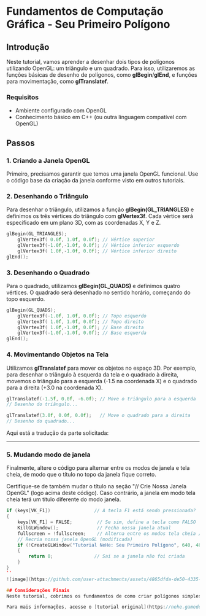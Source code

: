 
# Fundamentos de Computação Gráfica - Seu Primeiro Polígono

## Introdução
Neste tutorial, vamos aprender a desenhar dois tipos de polígonos utilizando OpenGL: um triângulo e um quadrado. Para isso, utilizaremos as funções básicas de desenho de polígonos, como **glBegin**/**glEnd**, e funções para movimentação, como **glTranslatef**.

### Requisitos
- Ambiente configurado com OpenGL
- Conhecimento básico em C++ (ou outra linguagem compatível com OpenGL)

## Passos

### 1. Criando a Janela OpenGL
Primeiro, precisamos garantir que temos uma janela OpenGL funcional. Use o código base da criação da janela conforme visto em outros tutoriais.

### 2. Desenhando o Triângulo
Para desenhar o triângulo, utilizamos a função **glBegin(GL_TRIANGLES)** e definimos os três vértices do triângulo com **glVertex3f**. Cada vértice será especificado em um plano 3D, com as coordenadas X, Y e Z.

```cpp
glBegin(GL_TRIANGLES);
    glVertex3f( 0.0f, 1.0f, 0.0f); // Vértice superior
    glVertex3f(-1.0f,-1.0f, 0.0f); // Vértice inferior esquerdo
    glVertex3f( 1.0f,-1.0f, 0.0f); // Vértice inferior direito
glEnd();
```

### 3. Desenhando o Quadrado
Para o quadrado, utilizamos **glBegin(GL_QUADS)** e definimos quatro vértices. O quadrado será desenhado no sentido horário, começando do topo esquerdo.

```cpp
glBegin(GL_QUADS);
    glVertex3f(-1.0f, 1.0f, 0.0f); // Topo esquerdo
    glVertex3f( 1.0f, 1.0f, 0.0f); // Topo direito
    glVertex3f( 1.0f,-1.0f, 0.0f); // Base direita
    glVertex3f(-1.0f,-1.0f, 0.0f); // Base esquerda
glEnd();
```

### 4. Movimentando Objetos na Tela
Utilizamos **glTranslatef** para mover os objetos no espaço 3D. Por exemplo, para desenhar o triângulo à esquerda da tela e o quadrado à direita, movemos o triângulo para a esquerda (-1.5 na coordenada X) e o quadrado para a direita (+3.0 na coordenada X).

```cpp
glTranslatef(-1.5f, 0.0f, -6.0f); // Move o triângulo para a esquerda
// Desenho do triângulo...

glTranslatef(3.0f, 0.0f, 0.0f);   // Move o quadrado para a direita
// Desenho do quadrado...
```
Aqui está a tradução da parte solicitada:

---

### 5. Mudando modo de janela

Finalmente, altere o código para alternar entre os modos de janela e tela cheia, de modo que o título no topo da janela fique correto.

Certifique-se de também mudar o título na seção "// Crie Nossa Janela OpenGL" (logo acima deste código). Caso contrário, a janela em modo tela cheia terá um título diferente do modo janela.

```cpp
if (keys[VK_F1])                // A tecla F1 está sendo pressionada?
{
    keys[VK_F1] = FALSE;         // Se sim, define a tecla como FALSO
    KillGLWindow();              // Fecha nossa janela atual
    fullscreen = !fullscreen;    // Alterna entre os modos tela cheia / janela
    // Recria nossa janela OpenGL (modificada)
    if (!CreateGLWindow("Tutorial NeHe: Seu Primeiro Polígono", 640, 480, 16, fullscreen))
    {
        return 0;               // Sai se a janela não foi criada
    }
}
``
![image](https://github.com/user-attachments/assets/4865dfda-de50-4335-8a2d-da7c101d10d4)

## Considerações Finais
Neste tutorial, cobrimos os fundamentos de como criar polígonos simples em uma janela OpenGL. Aprendemos como desenhar triângulos e quadrados, além de como mover objetos pela tela. Esses conceitos são essenciais para o desenvolvimento de gráficos mais complexos.

Para mais informações, acesse o [tutorial original](https://nehe.gamedev.net/tutorial/your_first_polygon/13002/).
